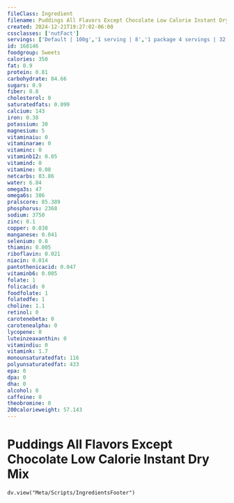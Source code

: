```yaml
---
fileClass: Ingredient
filename: Puddings All Flavors Except Chocolate Low Calorie Instant Dry Mix
created: 2024-12-21T19:27:02-06:00
cssclasses: ['nutFact']
servings: ['Default | 100g','1 serving | 8','1 package 4 servings | 32']
id: 168146
foodgroup: Sweets
calories: 350
fat: 0.9
protein: 0.81
carbohydrate: 84.66
sugars: 0.9
fiber: 0.8
cholesterol: 0
saturatedfats: 0.099
calcium: 143
iron: 0.38
potassium: 30
magnesium: 5
vitaminaiu: 0
vitaminarae: 0
vitaminc: 0
vitaminb12: 0.05
vitamind: 0
vitamine: 0.08
netcarbs: 83.86
water: 6.84
omega3s: 47
omega6s: 386
pralscore: 85.389
phosphorus: 2368
sodium: 3750
zinc: 0.1
copper: 0.038
manganese: 0.041
selenium: 0.8
thiamin: 0.005
riboflavin: 0.021
niacin: 0.014
pantothenicacid: 0.047
vitaminb6: 0.005
folate: 1
folicacid: 0
foodfolate: 1
folatedfe: 1
choline: 1.1
retinol: 0
carotenebeta: 0
carotenealpha: 0
lycopene: 0
luteinzeaxanthin: 0
vitamindiu: 0
vitamink: 1.7
monounsaturatedfat: 116
polyunsaturatedfat: 433
epa: 0
dpa: 0
dha: 0
alcohol: 0
caffeine: 0
theobromine: 0
200calorieweight: 57.143
---
```


# Puddings All Flavors Except Chocolate Low Calorie Instant Dry Mix

```dataviewjs
dv.view("Meta/Scripts/IngredientsFooter")
```